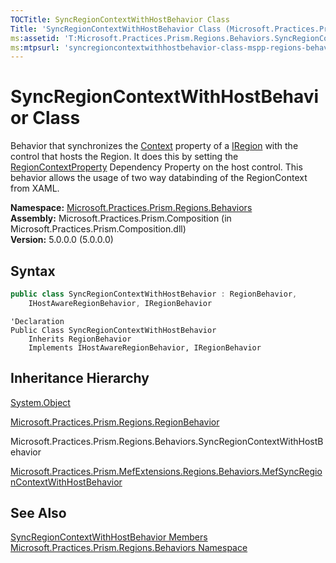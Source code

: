 ```yaml
---
TOCTitle: SyncRegionContextWithHostBehavior Class
Title: 'SyncRegionContextWithHostBehavior Class (Microsoft.Practices.Prism.Regions.Behaviors)'
ms:assetid: 'T:Microsoft.Practices.Prism.Regions.Behaviors.SyncRegionContextWithHostBehavior'
ms:mtpsurl: 'syncregioncontextwithhostbehavior-class-mspp-regions-behaviors.md'
---
```



# SyncRegionContextWithHostBehavior Class

Behavior that synchronizes the [Context](/patterns-practices/reference/iregion-context-property-mspp-regions) property of a [IRegion](/patterns-practices/reference/iregion-interface-mspp-regions) with the control that hosts the Region. It does this by setting the [RegionContextProperty](/patterns-practices/reference/regionmanager-regioncontextproperty-field-mspp-regions) Dependency Property on the host control. This behavior allows the usage of two way databinding of the RegionContext from XAML.

**Namespace:** [Microsoft.Practices.Prism.Regions.Behaviors](/patterns-practices/reference/mspp-regions-behaviors-namespace)  
**Assembly:** Microsoft.Practices.Prism.Composition (in Microsoft.Practices.Prism.Composition.dll)  
**Version:** 5.0.0.0 (5.0.0.0)

## Syntax

```C#
public class SyncRegionContextWithHostBehavior : RegionBehavior, 
	IHostAwareRegionBehavior, IRegionBehavior
```

```VB
'Declaration
Public Class SyncRegionContextWithHostBehavior
	Inherits RegionBehavior
	Implements IHostAwareRegionBehavior, IRegionBehavior
```

## Inheritance Hierarchy

[System.Object](http://msdn.microsoft.com/en-us/library/e5kfa45b)

[Microsoft.Practices.Prism.Regions.RegionBehavior](/patterns-practices/reference/regionbehavior-class-mspp-regions)

Microsoft.Practices.Prism.Regions.Behaviors.SyncRegionContextWithHostBehavior

[Microsoft.Practices.Prism.MefExtensions.Regions.Behaviors.MefSyncRegionContextWithHostBehavior](/patterns-practices/reference/mefsyncregioncontextwithhostbehavior-class-mspp-mefextensions-regions-behaviors)

## See Also

[SyncRegionContextWithHostBehavior Members](/patterns-practices/reference/syncregioncontextwithhostbehavior-members-mspp-regions-behaviors)  
[Microsoft.Practices.Prism.Regions.Behaviors Namespace](/patterns-practices/reference/mspp-regions-behaviors-namespace)  